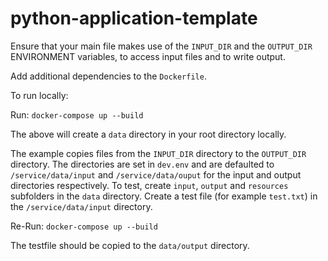 # python-application-template

Ensure that your main file makes use of the `INPUT_DIR` and the `OUTPUT_DIR` ENVIRONMENT variables, to access input files and to write output.

Add additional dependencies to the `Dockerfile`.

To run locally:

Run: `docker-compose up --build`

The above will create a `data` directory in your root directory locally.

The example copies files from the `INPUT_DIR` directory to the `OUTPUT_DIR` directory. The directories are set in `dev.env` and are defaulted to `/service/data/input` and `/service/data/ouput` for the input and output directories respectively.
To test, create `input`, `output` and `resources` subfolders in the `data` directory. Create a test file (for example `test.txt`) in the `/service/data/input` directory. 

Re-Run: `docker-compose up --build`

The testfile should be copied to the `data/output` directory.
